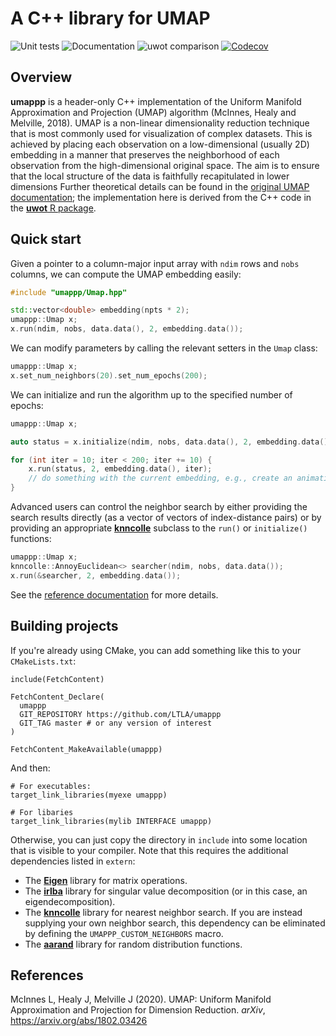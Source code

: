 # A C++ library for UMAP

![Unit tests](https://github.com/LTLA/umappp/actions/workflows/run-tests.yaml/badge.svg)
![Documentation](https://github.com/LTLA/umappp/actions/workflows/doxygenate.yaml/badge.svg)
![uwot comparison](https://github.com/LTLA/umappp/actions/workflows/compare-uwot.yaml/badge.svg)
[![Codecov](https://codecov.io/gh/LTLA/umappp/branch/master/graph/badge.svg?token=IKFEAP5J55)](https://codecov.io/gh/LTLA/umappp)

## Overview 

**umappp** is a header-only C++ implementation of the Uniform Manifold Approximation and Projection (UMAP) algorithm (McInnes, Healy and Melville, 2018).
UMAP is a non-linear dimensionality reduction technique that is most commonly used for visualization of complex datasets. 
This is achieved by placing each observation on a low-dimensional (usually 2D) embedding in a manner that preserves the neighborhood of each observation from the high-dimensional original space.
The aim is to ensure that the local structure of the data is faithfully recapitulated in lower dimensions 
Further theoretical details can be found in the [original UMAP documentation](https://umap-learn.readthedocs.io/en/latest/how_umap_works.html);
the implementation here is derived from the C++ code in the [**uwot** R package](https://github.com/jlmelville/uwot).

## Quick start

Given a pointer to a column-major input array with `ndim` rows and `nobs` columns, we can compute the UMAP embedding easily:

```cpp
#include "umappp/Umap.hpp"

std::vector<double> embedding(npts * 2);
umappp::Umap x;
x.run(ndim, nobs, data.data(), 2, embedding.data());
```

We can modify parameters by calling the relevant setters in the `Umap` class:

```cpp
umappp::Umap x;
x.set_num_neighbors(20).set_num_epochs(200);
```

We can initialize and run the algorithm up to the specified number of epochs:

```cpp
umappp::Umap x;

auto status = x.initialize(ndim, nobs, data.data(), 2, embedding.data());

for (int iter = 10; iter < 200; iter += 10) {
    x.run(status, 2, embedding.data(), iter);
    // do something with the current embedding, e.g., create an animation
}
```

Advanced users can control the neighbor search by either providing the search results directly (as a vector of vectors of index-distance pairs)
or by providing an appropriate [**knncolle**](https://github.com/LTLA/knncolle) subclass to the `run()` or `initialize()` functions:

```cpp
umappp::Umap x;
knncolle::AnnoyEuclidean<> searcher(ndim, nobs, data.data());
x.run(&searcher, 2, embedding.data());
```

See the [reference documentation](https://ltla.github.io/umappp) for more details.

## Building projects

If you're already using CMake, you can add something like this to your `CMakeLists.txt`:

```
include(FetchContent)

FetchContent_Declare(
  umappp 
  GIT_REPOSITORY https://github.com/LTLA/umappp
  GIT_TAG master # or any version of interest
)

FetchContent_MakeAvailable(umappp)
```

And then:

```
# For executables:
target_link_libraries(myexe umappp)

# For libaries
target_link_libraries(mylib INTERFACE umappp)
```

Otherwise, you can just copy the directory in `include` into some location that is visible to your compiler.
Note that this requires the additional dependencies listed in `extern`:

- The [**Eigen**](https://gitlab.com/libeigen/eigen) library for matrix operations.
- The [**irlba**](https://github.com/LTLA/CppIrlba) library for singular value decomposition (or in this case, an eigendecomposition).
- The [**knncolle**](https://github.com/LTLA/knncolle) library for nearest neighbor search.
If you are instead supplying your own neighbor search, this dependency can be eliminated by defining the `UMAPPP_CUSTOM_NEIGHBORS` macro.
- The [**aarand**](https://github.com/LTLA/aarand) library for random distribution functions.

## References

McInnes L, Healy J, Melville J (2020).
UMAP: Uniform Manifold Approximation and Projection for Dimension Reduction.
_arXiv_, https://arxiv.org/abs/1802.03426
